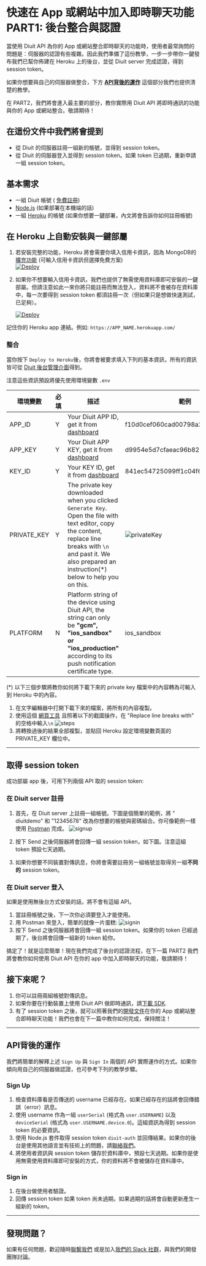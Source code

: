 # 快速在 App 或網站中加入即時聊天功能 PART1: 後台整合與認證
當使用 Diuit API 為你的 App 或網站整合即時聊天的功能時，使用者最常詢問的問題是：伺服器的認證有些複雜。因此我們準備了這份教學，一步一步帶你一鍵發布我們已幫你佈建在 Heroku 上的後台，並從 Diuit server 完成認證，得到 session token。

如果你想要與自己的伺服器做整合，下方 [**API背後的運作**](#api背後的運作) 這個部分我們也提供清楚的教學。

在 PART2，我們將會進入最主要的部分，教你實際用 Diuit API 將即時通訊的功能與你的 App 或網站整合。敬請期待！

## 在這份文件中我們將會提到

* 從 Diuit 的伺服器註冊一組新的帳號，並得到 session token。
* 從 Diuit 的伺服器登入並得到 session token。如果 token 已過期，重新申請一組 session token。

## 基本需求

* 一組 Diuit 帳號 ( [免費註冊](https://developer.diuit.com/))
* [Node.js](http://nodejs.org/) (如果部署在本機端的話)
* 一組 [Heroku](https://www.heroku.com/) 的帳號 (如果你想要一鍵部署，內文將會告訴你如何註冊帳號)

## 在 Heroku 上自動安裝與一鍵部屬

1. 若安裝完整的功能，Heroku 將會需要你填入信用卡資訊，因為 MongoDB的[擴充功能](https://elements.heroku.com/addons/mongolab) (可輸入信用卡資訊但選擇免費方案)  
    [![Deploy](https://www.herokucdn.com/deploy/button.svg)](https://heroku.com/deploy)

2. 如果你不想要輸入信用卡資訊，我們也提供了無需使用資料庫即可安裝的一鍵部屬。但請注意如此一來你將只能註冊而無法登入，資料將不會被存在資料庫中，每一次要得到 session token 都須註冊一次（但如果只是想做快速測試，已足夠）。

   [![Deploy](https://www.herokucdn.com/deploy/button.svg)](https://heroku.com/deploy?template=https://github.com/Diuit/DUChatServerDemo/tree/noDatabase)


記住你的 Heroku app 連結。例如: `https://APP_NAME.herokuapp.com/`

### 整合

當你按下 `Deploy to Heroku`後，你將會被要求填入下列的基本資訊，所有的資訊皆可從 [Diuit 後台管理介面](https://developer.diuit.com/register)得到。

注意這些資訊預設將優先使用環境變數 `.env`


| 環境變數        | 必填   | 描述                                       | 範例                                       |
| ----------- | ---- | ---------------------------------------- | ---------------------------------------- |
| APP_ID      | Y    | Your Diuit APP ID, get it from [dashboard](https://developer.diuit.com/dashboard) | f10d0cef060cad00798a215943b8a99a         |
| APP_KEY     | Y    | Your Diuit APP KEY, get it from [dashboard](https://developer.diuit.com/dashboard) | d9954e5d7cfaeac96b8296654b118a6f         |
| KEY_ID      | Y    | Your KEY ID, get it from [dashboard](https://developer.diuit.com/dashboard) | 841ec54725099ff1c04f67c3f0971314         |
| PRIVATE_KEY | Y    | The private key downloaded when you clicked `Generate Key`. Open the file with text editor, copy the content, replace line breaks with `\n` and past it. We also prepared an instruction(*) below to help you on this. | ![privateKey](http://i.imgur.com/vt7FFah.png) |
| PLATFORM    | N    | Platform string of the device using Diuit API, the string can only be **"gcm", "ios_sandbox" or "ios_production"** according to its push notification certificate type. | ios_sandbox                              |



(*) 以下三個步驟將教你如何將下載下來的 private key 檔案中的內容轉為可輸入到 Heroku 中的內容。
1. 在文字編輯器中打開下載下來的檔案，將所有的內容複製。
2. 使用這個 [網頁工具](http://www.gillmeister-software.com/online-tools/text/remove-line-breaks.aspx) 且照著以下的截圖操作，在 "Replace line breaks with" 的空格中輸入`\n`
   ![steps](http://api.diuit.com/images/replace_steps.png)
3. 將轉換過後的結果全部複製，並貼回 Heroku 設定環境變數頁面的 PRIVATE_KEY 欄位中。




---



## 取得 session token

成功部屬 app 後，可用下列兩個 API 取的 session token:

### 在 Diuit server 註冊

1. 首先，在 Diuit server 上註冊一組帳號。下圖是個簡單的範例，將 " diuitdemo" 和 "12345678" 改為你想要的帳號與密碼組合。你可像範例一樣使用 [Postman](https://chrome.google.com/webstore/detail/postman/fhbjgbiflinjbdggehcddcbncdddomop) 完成。
   ![signup](http://api.diuit.com/images/signup_postman_example.png)

2. 按下 Send 之後伺服器將會回傳一組 session token，如下圖。注意這組 token 預設七天過期。
3. 如果你想要不同裝置對傳訊息，你將會需要註冊另一組帳號並取得另一組**不同的** session token。
   ​

### 在 Diuit server 登入

如果是使用無後台方式安裝的話，將不會有這組 API。

1. 當註冊帳號之後，下一次你必須要登入才能使用。
2. 用 Postman 來登入，簡單的就像一片蛋糕:
   ![signin](http://api.diuit.com/images/signin_postman_example.png)
3. 按下 Send 之後伺服器將會回傳一組 session token。如果你的 token 已經過期了，後台將會回傳一組新的 token 給你。

搞定了！就是這麼簡單！現在我們完成了後台的認證流程，在下一篇 PART2 我們將會教你如何使用 Diuit API 在你的 app 中加入即時聊天的功能，敬請期待！

## 接下來呢？

1. 你可以註冊兩組帳號對傳訊息。
2. 如果你要在行動裝置上使用 Diuit API 做即時通訊，請[下載 SDK](http://api.diuit.com/doc/en/guideline.html#getting-started).
3. 有了 session token 之後，就可以照著我們的[開發文件](http://api.diuit.com/doc/en/guideline.html#real-time-communication)在你的 App 或網站整合即時聊天功能！我們也會在下一篇中教你如何完成，保持關注！




___

## API背後的運作

我們將簡單的解釋上述 `Sign Up` 與 `Sign In` 兩個的 API 實際運作的方式。如果你傾向用自己的伺服器做認證，也可參考下列的教學步驟。

### Sign Up

1. 檢查資料庫看是否傳送的 username 已經存在。如果已經存在的話將會回傳錯誤（error）訊息。
2. 使用 username 作為一組 `userSerial` (格式為 `user.USERNAME`) 以及 `deviceSerial` (格式為 `user.USERNAME.device.0`)。這組資訊為得到 session token 的必要資訊。
3. 使用 Node.js 套件取得 session token `diuit-auth` 並回傳結果。如果你的後台是使用其他語言並有技術上的問題，請[聯絡我們](support@diuit.com)。
4. 將使用者資訊與 session token 儲存於資料庫中，預設七天過期。如果你是使用無需使用資料庫即可安裝的方式，你的資料將不會被儲存在資料庫中。



### Sign in

1. 在後台做使用者驗證。
2. 回傳 session token 如果 token 尚未過期。如果過期的話將會自動更新產生一組新的 token。




---

## 發現問題？

如果有任何問題，歡迎隨時[聯繫我們](support@diuit.com) 或是加入[我們的 Slack 社群](http://slack.diuit.com/)，與我們的開發團隊討論。